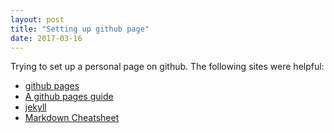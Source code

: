 ```yaml
---
layout: post
title: "Setting up github page"
date: 2017-03-16
---
```


Trying to set up a personal page on github.
The following sites were helpful:

* [github pages](https://pages.github.com/)
* [A github pages guide](http://jmcglone.com/guides/github-pages/)
* [jekyll](https://jekyllrb.com/)
* [Markdown Cheatsheet](https://github.com/adam-p/markdown-here/wiki/Markdown-Cheatsheet)
